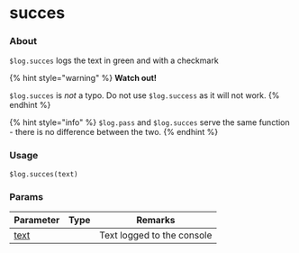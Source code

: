 # succes

### About

`$log.succes` logs the text in green and with a checkmark

{% hint style="warning" %}
**Watch out!**

`$log.succes` is _not_ a typo. Do not use `$log.success` as it will not work.
{% endhint %}

{% hint style="info" %}
`$log.pass` and `$log.succes` serve the same function - there is no difference between the two.
{% endhint %}

### Usage

`$log.succes(text)`

### Params

<table><thead><tr><th>Parameter</th><th data-type="select">Type</th><th>Remarks</th></tr></thead><tbody><tr><td><a href="error/params/text.md">text</a></td><td></td><td>Text logged to the console</td></tr></tbody></table>
